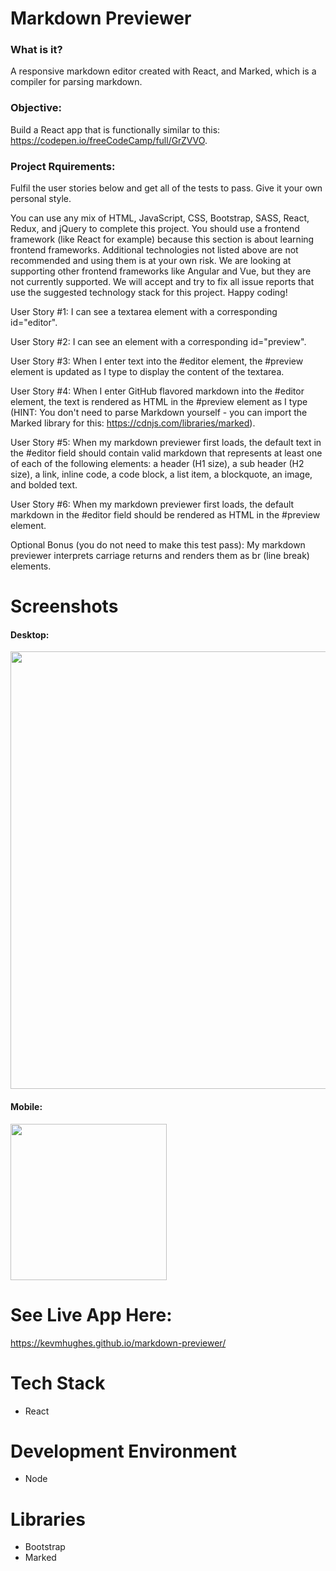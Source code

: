 # Markdown Previewer

### What is it?
A responsive markdown editor created with React, and Marked, which is a compiler for parsing markdown.

### Objective:
Build a React app that is functionally similar to this: https://codepen.io/freeCodeCamp/full/GrZVVO.

### Project Rquirements:
Fulfil the user stories below and get all of the tests to pass. Give it your own personal style.

You can use any mix of HTML, JavaScript, CSS, Bootstrap, SASS, React, Redux, and jQuery to complete this project. You should use a frontend framework (like React for example) because this section is about learning frontend frameworks. Additional technologies not listed above are not recommended and using them is at your own risk. We are looking at supporting other frontend frameworks like Angular and Vue, but they are not currently supported. We will accept and try to fix all issue reports that use the suggested technology stack for this project. Happy coding!

User Story #1: I can see a textarea element with a corresponding id="editor".

User Story #2: I can see an element with a corresponding id="preview".

User Story #3: When I enter text into the #editor element, the #preview element is updated as I type to display the content of the textarea.

User Story #4: When I enter GitHub flavored markdown into the #editor element, the text is rendered as HTML in the #preview element as I type (HINT: You don't need to parse Markdown yourself - you can import the Marked library for this: https://cdnjs.com/libraries/marked).

User Story #5: When my markdown previewer first loads, the default text in the #editor field should contain valid markdown that represents at least one of each of the following elements: a header (H1 size), a sub header (H2 size), a link, inline code, a code block, a list item, a blockquote, an image, and bolded text.

User Story #6: When my markdown previewer first loads, the default markdown in the #editor field should be rendered as HTML in the #preview element.

Optional Bonus (you do not need to make this test pass): My markdown previewer interprets carriage returns and renders them as br (line break) elements.

# Screenshots 
#### Desktop: 
<img src="https://user-images.githubusercontent.com/48656356/121443992-df127580-c98e-11eb-857e-7780528f505d.png" width="700">

#### Mobile:
<img src="https://user-images.githubusercontent.com/48656356/121443893-ad011380-c98e-11eb-9464-339381bca404.png" width="250">
                                                                                                                            

# See Live App Here:
https://kevmhughes.github.io/markdown-previewer/


# Tech Stack
* React 

# Development Environment
* Node

# Libraries
* Bootstrap
* Marked
